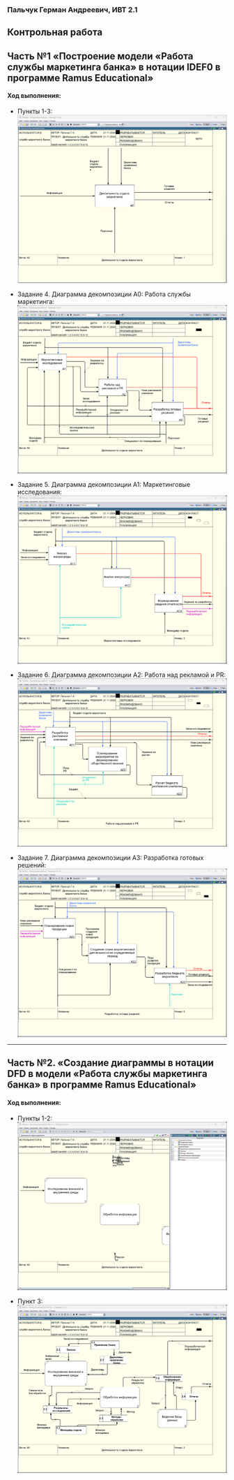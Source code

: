 ### Пальчук Герман Андреевич, ИВТ 2.1

## Контрольная работа

## Часть №1 «Построение модели «Работа службы маркетинга банка» в нотации IDEF0 в программе Ramus Educational»

#### Ход выполнения:

- Пункты 1-3:
![](photos/kr_1-3.png)

- Задание 4. Диаграмма декомпозиции А0: Работа службы маркетинга:
![](photos/kr_1-4.png)

- Задание 5. Диаграмма декомпозиции А1: Маркетинговые исследования:
![](photos/kr_1-5.png)

- Задание 6. Диаграмма декомпозиции А2: Работа над рекламой и PR:
![](photos/kr_1-6.png)

- Задание 7. Диаграмма декомпозиции А3: Разработка готовых решений:
![](photos/kr_1-7.png)

--- 

## Часть №2. «Создание диаграммы в нотации DFD в модели «Работа службы маркетинга банка» в программе Ramus Educational»

#### Ход выполнения:

- Пункты 1-2:
![](photos/kr_2-2.png)

- Пункт 3:
![](photos/kr_2-3.png)